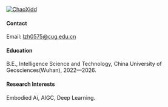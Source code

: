 

[![ChaoXidd](https://img.shields.io/badge/chaoxidd-github-blue?logo=github)](https://github.com/ChaoXidd)

<!-- He is currently a Fellow in the Department of Earth and Planetary Sciences (EPS) at Harvard University. -->

#### Contact

Email: lzh0575@cug.edu.cn

#### Education
B.E., Intelligence Science and Technology, China University of Geosciences(Wuhan), 2022—2026.

#### Research Interests
Embodied Ai, AIGC, Deep Learning.

